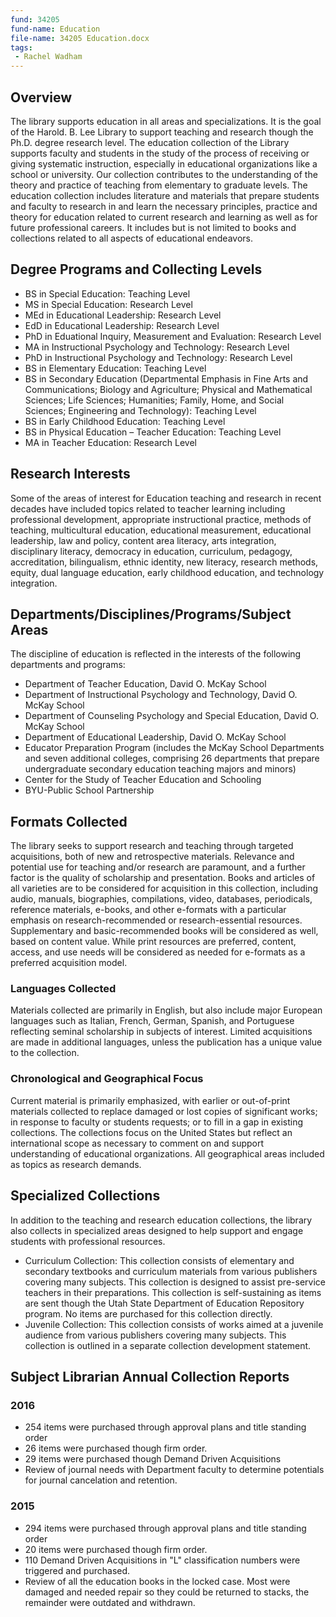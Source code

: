 ```yaml
---
fund: 34205
fund-name: Education
file-name: 34205 Education.docx
tags:
 - Rachel Wadham
---
```


## Overview

The library supports education in all areas and specializations. It is the goal of the Harold. B. Lee Library to support teaching and research though the Ph.D. degree research level. The education collection of the Library supports faculty and students in the study of the process of receiving or giving systematic instruction, especially in educational organizations like a school or university. Our collection contributes to the understanding of the theory and practice of teaching from elementary to graduate levels. The education collection includes literature and materials that prepare students and faculty to research in and learn the necessary principles, practice and theory for education related to current research and learning as well as for future professional careers. It includes but is not limited to books and collections related to all aspects of educational endeavors.

## Degree Programs and Collecting Levels

- BS in Special Education: Teaching Level
- MS in Special Education: Research Level
- MEd in Educational Leadership: Research Level
- EdD in Educational Leadership: Research Level
- PhD in Eduational Inquiry, Measurement and Evaluation: Research Level
- MA in Instructional Psychology and Technology: Research Level
- PhD in Instructional Psychology and Technology: Research Level
- BS in Elementary Education: Teaching Level
- BS in Secondary Education (Departmental Emphasis in Fine Arts and Communications; Biology and Agriculture; Physical and Mathematical Sciences; Life Sciences; Humanities; Family, Home, and Social Sciences; Engineering and Technology): Teaching Level
- BS in Early Childhood Education: Teaching Level
- BS in Physical Education – Teacher Education: Teaching Level
- MA in Teacher Education: Research Level

## Research Interests

Some of the areas of interest for Education teaching and research in recent decades have included topics related to teacher learning including professional development, appropriate instructional practice, methods of teaching, multicultural education, educational measurement, educational leadership, law and policy, content area literacy, arts integration, disciplinary literacy, democracy in education, curriculum, pedagogy, accreditation, bilingualism, ethnic identity, new literacy, research methods, equity, dual language education, early childhood education, and technology integration.

## Departments/<wbr>Disciplines/<wbr>Programs/<wbr>Subject Areas

The discipline of education is reflected in the interests of the following departments and programs:

- Department of Teacher Education, David O. McKay School
- Department of Instructional Psychology and Technology, David O. McKay School
- Department of Counseling Psychology and Special Education, David O. McKay School
- Department of Educational Leadership, David O. McKay School
- Educator Preparation Program (includes the McKay School Departments and seven additional colleges, comprising 26 departments that prepare undergraduate secondary education teaching majors and minors)
- Center for the Study of Teacher Education and Schooling
- BYU-Public School Partnership

## Formats Collected

The library seeks to support research and teaching through targeted acquisitions, both of new and retrospective materials. Relevance and potential use for teaching and/or research are paramount, and a further factor is the quality of scholarship and presentation. Books and articles of all varieties are to be considered for acquisition in this collection, including audio, manuals, biographies, compilations, video, databases, periodicals, reference materials, e-books, and other e-formats with a particular emphasis on research-recommended or research-essential resources. Supplementary and basic-recommended books will be considered as well, based on content value. While print resources are preferred, content, access, and use needs will be considered as needed for e-formats as a preferred acquisition model.

### Languages Collected

Materials collected are primarily in English, but also include major European languages such as Italian, French, German, Spanish, and Portuguese reflecting seminal scholarship in subjects of interest. Limited acquisitions are made in additional languages, unless the publication has a unique value to the collection.

### Chronological and Geographical Focus

Current material is primarily emphasized, with earlier or out-of-print materials collected to replace damaged or lost copies of significant works; in response to faculty or students requests; or to fill in a gap in existing collections. The collections focus on the United States but reflect an international scope as necessary to comment on and support understanding of educational organizations. All geographical areas included as topics as research demands.

## Specialized Collections

In addition to the teaching and research education collections, the library also collects in specialized areas designed to help support and engage students with professional resources.

- Curriculum Collection: This collection consists of elementary and secondary textbooks and curriculum materials from various publishers covering many subjects. This collection is designed to assist pre-service teachers in their preparations. This collection is self-sustaining as items are sent though the Utah State Department of Education Repository program. No items are purchased for this collection directly.
- Juvenile Collection: This collection consists of works aimed at a juvenile audience from various publishers covering many subjects. This collection is outlined in a separate collection development statement.

## Subject Librarian Annual Collection Reports

### 2016

- 254 items were purchased through approval plans and title standing order
- 26 items were purchased though firm order.
- 29 items were purchased though Demand Driven Acquisitions
- Review of journal needs with Department faculty to determine potentials for journal cancelation and retention.

### 2015

- 294 items were purchased through approval plans and title standing order
- 20 items were purchased though firm order.
- 110 Demand Driven Acquisitions in &quot;L&quot; classification numbers were triggered and purchased.
- Review of all the education books in the locked case. Most were damaged and needed repair so they could be returned to stacks, the remainder were outdated and withdrawn.
